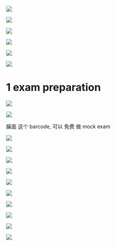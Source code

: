 

![](image/Pasted%20image%2020231004143207.png)

![](image/Pasted%20image%2020231004143241.png)


![](image/Pasted%20image%2020231004144005.png)


![](image/Pasted%20image%2020231004144309.png)


![](image/Pasted%20image%2020231004144343.png)

![](image/Pasted%20image%2020231004145105.png)



# 1 exam preparation 


![](image/Pasted%20image%2020231004145155.png)


![](image/Pasted%20image%2020231004145244.png)



臊面 这个 barcode, 可以 免费 做 mock exam 


![](image/Pasted%20image%2020231004145336.png)


![](image/Pasted%20image%2020231004145320.png)


![](image/Pasted%20image%2020231004145423.png)



![](image/Pasted%20image%2020231004145448.png)



![](image/Pasted%20image%2020231004145505.png)




![](image/Pasted%20image%2020231004145616.png)



![](image/Pasted%20image%2020231004145911.png)



![](image/Pasted%20image%2020231004150044.png)




![](image/Pasted%20image%2020231004150847.png)



![](image/Pasted%20image%2020231004152843.png)








